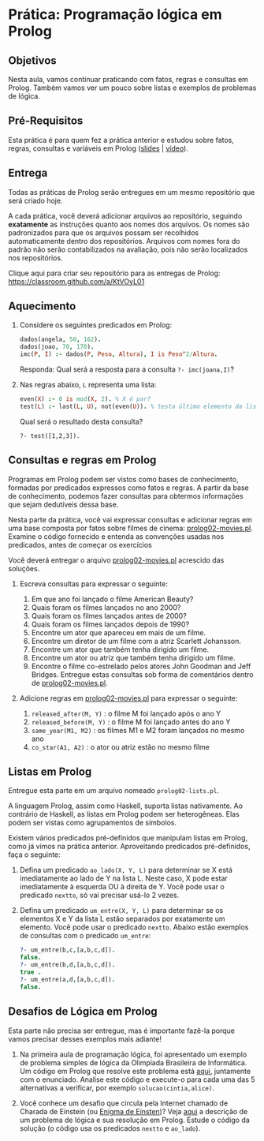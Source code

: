 # Prática: Programação lógica em Prolog


## Objetivos
Nesta aula, vamos continuar praticando com fatos, regras e consultas em Prolog. 
Também vamos ver um pouco sobre listas e exemplos de problemas de lógica.


## Pré-Requisitos

Esta prática é para quem fez a prática anterior e estudou sobre fatos, regras, consultas e variáveis em Prolog (<a href="https://docs.google.com/presentation/d/1b-8KJy_nxfbzCt4UgX2snaMkyoVk0VjW0AT2oV9VN0I/edit?usp=sharing">slides</a> | <a href="https://drive.google.com/file/d/1O0G1n3Eson0d4KqRk9JkZKHnRHiobplv/view?usp=sharing">vídeo</a>).

## Entrega

Todas as práticas de Prolog serão entregues em um mesmo repositório que será criado hoje.

A cada prática, você deverá adicionar arquivos ao repositório, seguindo **exatamente** as instruções quanto aos nomes dos arquivos. Os nomes são padronizados para que os arquivos possam ser recolhidos automaticamente dentro dos repositórios. Arquivos com nomes fora do padrão não serão contabilizados na avaliação, pois não serão localizados nos repositórios.

Clique aqui para criar seu repositório para as entregas de Prolog: https://classroom.github.com/a/KtVOyL01


## Aquecimento

1. Considere os seguintes predicados em Prolog:
   ```prolog
   dados(angela, 50, 162).
   dados(joao, 70, 170).
   imc(P, I) :- dados(P, Peso, Altura), I is Peso^2/Altura.
   ```
   Responda: Qual será a resposta para a consulta `?- imc(joana,I)`?

2. Nas regras abaixo, `L` representa uma lista:
   ```prolog
   even(X) :- 0 is mod(X, 2). % X é par?
   test(L) :- last(L, U), not(even(U)). % testa último elemento da lista
   ```
   Qual será o resultado desta consulta?
   ```
   ?- test([1,2,3]).
   ```



## Consultas e regras em Prolog


Programas em Prolog podem ser vistos como bases de conhecimento, formadas por predicados expressos como fatos e regras. A partir da base de conhecimento, podemos fazer consultas para obtermos informações que sejam dedutíveis dessa base.

Nesta parte da prática, você vai expressar consultas e adicionar regras em uma base composta por fatos sobre filmes de cinema: [prolog02-movies.pl](prolog02-movies.pl). Examine o código fornecido e entenda as convenções usadas nos predicados, antes de começar os exercícios

Você deverá entregar o arquivo [prolog02-movies.pl](prolog02-movies.pl) acrescido das soluções.

1. Escreva consultas para expressar o seguinte:
   1. Em que ano foi lançado o filme American Beauty?
   2. Quais foram os filmes lançados no ano 2000?
   3. Quais foram os filmes lançados antes de 2000?
   4. Quais foram os filmes lançados depois de 1990?
   5. Encontre um ator que apareceu em mais de um filme.
   6. Encontre um diretor de um filme com a atriz Scarlett Johansson.
   7. Encontre um ator que também tenha dirigido um filme.
   8. Encontre um ator ou atriz que também tenha dirigido um filme.
   9. Encontre o filme co-estrelado pelos atores John Goodman and Jeff Bridges.
   Entregue estas consultas sob forma de comentários dentro de [prolog02-movies.pl](prolog02-movies.pl).
   
2. Adicione regras em [prolog02-movies.pl](prolog02-movies.pl) para expressar o seguinte:

   1. `released_after(M, Y)` : o filme M foi lançado após o ano Y
   2. `released_before(M, Y)` : o filme M foi lançado antes do ano Y
   3. `same_year(M1, M2)` : os filmes M1 e M2 foram lançados no mesmo ano
   4. `co_star(A1, A2)` : o ator ou atriz estão no mesmo filme



## Listas em Prolog

Entregue esta parte em um arquivo nomeado `prolog02-lists.pl`.


A linguagem Prolog, assim como Haskell, suporta listas nativamente. Ao contrário de Haskell, as listas em Prolog podem ser heterogêneas. Elas podem ser vistas como agrupamentos de símbolos.

Existem vários predicados pré-definidos que manipulam listas em Prolog, como já vimos na prática anterior. Aproveitando predicados pré-definidos, faça o seguinte:


1. Defina um predicado `ao_lado(X, Y, L)` para determinar se X está imediatamente ao lado de Y na lista L. Neste caso, X pode estar imediatamente à esquerda OU à direita de Y. Você pode usar o predicado `nextto`, só vai precisar usá-lo 2 vezes.

2. Defina um predicado `um_entre(X, Y, L)` para determinar se os elementos X e Y da lista L estão separados por exatamente um elemento. Você pode usar o predicado `nextto`. Abaixo estão exemplos de consultas com o predicado `um_entre`:
   ```prolog
   ?- um_entre(b,c,[a,b,c,d]).
   false.
   ?- um_entre(b,d,[a,b,c,d]).
   true .
   ?- um_entre(a,d,[a,b,c,d]).
   false.
   ```
   
## Desafios de Lógica em Prolog

Esta parte não precisa ser entregue, mas é importante fazê-la porque vamos precisar desses exemplos mais adiante!

1. Na primeira aula de programação lógica, foi apresentado um exemplo de problema simples de lógica da Olimpíada Brasileira de Informática. Um código em Prolog que resolve este problema está [aqui](mesas.pl), juntamente com o enunciado. Analise este código e execute-o para cada uma das 5 alternativas a verificar, por exemplo `solucao(cintia,alice)`.

2. Você conhece um desafio que circula pela Internet chamado de Charada de Einstein (ou [Enigma de Einsten](https://super.abril.com.br/ideias/charada-atribuida-a-einsten-da-no-no-cerebro-e-vira-hit-na-web/))? Veja [aqui](Einstein.md) a descrição de um problema de lógica e sua resolução em Prolog. Estude o código da solução (o código usa os predicados `nextto` e `ao_lado`).




